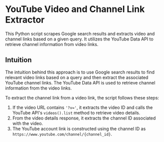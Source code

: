
# YouTube Video and Channel Link Extractor

This Python script scrapes Google search results and extracts video and channel links based on a given query. It utilizes the YouTube Data API to retrieve channel information from video links.

## Intuition

The intuition behind this approach is to use Google search results to find relevant video links based on a query and then extract the associated YouTube channel links. The YouTube Data API is used to retrieve channel information from the video links.

To extract the channel link from a video link, the script follows these steps:
1. If the video URL contains `'?v='`, it extracts the video ID and calls the YouTube API's `videos().list` method to retrieve video details.
2. From the video details response, it extracts the channel ID associated with the video.
3. The YouTube account link is constructed using the channel ID as `https://www.youtube.com/channel/{channel_id}`.



